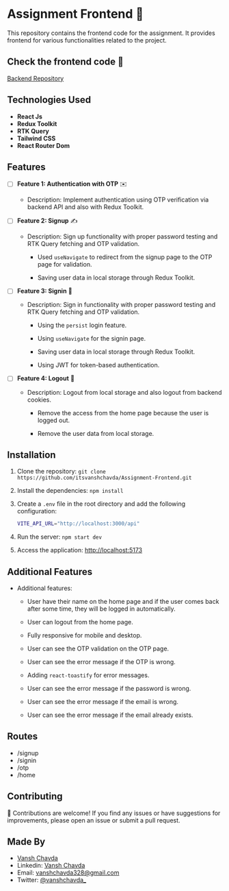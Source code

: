 # Assignment Frontend 🚀

This repository contains the frontend code for the assignment. It provides frontend for various functionalities related to the project.

## Check the frontend code 🔗

[Backend Repository](https://github.com/itsvanshchavda/Assignment-Backend)

## Technologies Used

- **React Js** 
- **Redux Toolkit** 
- **RTK Query** 
- **Tailwind CSS** 
- **React Router Dom**


## Features

- [ ] **Feature 1: Authentication with OTP** ✉️

  - Description: Implement authentication using OTP verification via backend API and also with Redux Toolkit.

- [ ] **Feature 2: Signup** ✍️

  - Description: Sign up functionality with proper password testing and RTK Query fetching and OTP validation.

    - Used `useNavigate` to redirect from the signup page to the OTP page for validation.

    - Saving user data in local storage through Redux Toolkit.

- [ ] **Feature 3: Signin** 🔐

  - Description: Sign in functionality with proper password testing and RTK Query fetching and OTP validation.

    - Using the `persist` login feature.

    - Using `useNavigate` for the signin page.

    - Saving user data in local storage through Redux Toolkit.

    - Using JWT for token-based authentication.

- [ ] **Feature 4: Logout** 🚪

  - Description: Logout from local storage and also logout from backend cookies.

    - Remove the access from the home page because the user is logged out.

    - Remove the user data from local storage.

## Installation

1. Clone the repository: `git clone https://github.com/itsvanshchavda/Assignment-Frontend.git`

2. Install the dependencies: `npm install`

3. Create a `.env` file in the root directory and add the following configuration:

   ```bash
   VITE_API_URL="http://localhost:3000/api"
   ```

4. Run the server: `npm start dev`

5. Access the application: [http://localhost:5173](http://localhost:5173)

## Additional Features

- Additional features:

  - User have their name on the home page and if the user comes back after some time, they will be logged in automatically.

  - User can logout from the home page.

  - Fully responsive for mobile and desktop.

  - User can see the OTP validation on the OTP page.

  - User can see the error message if the OTP is wrong.

  - Adding `react-toastify` for error messages.

  - User can see the error message if the password is wrong.

  - User can see the error message if the email is wrong.

  - User can see the error message if the email already exists.


 ## Routes 

 - /signup
 - /signin
 - /otp
 - /home

Contributing
------------

🤝 Contributions are welcome! If you find any issues or have suggestions for improvements, please open an issue or submit a pull request.

Made By
-------

- [Vansh Chavda](https://github.com/itsvanshchavda)
- Linkedin: [Vansh Chavda](https://www.linkedin.com/in/vansh-chavda-0b0b3b1b2/)
- Email: vanshchavda328@gmail.com
- Twitter: [@vanshchavda_](https://twitter.com/vanshchavda_)
